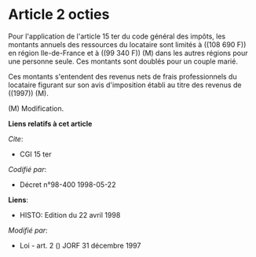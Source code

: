 # Article 2 octies

Pour l'application de l'article 15 ter du code général des impôts, les montants annuels des ressources du locataire sont
limités à ((108 690 F)) en région Ile-de-France et à ((99 340 F)) (M) dans les autres régions pour une personne seule. Ces
montants sont doublés pour un couple marié.

Ces montants s'entendent des revenus nets de frais professionnels du locataire figurant sur son avis d'imposition établi au
titre des revenus de ((1997)) (M).

(M) Modification.

**Liens relatifs à cet article**

_Cite_:

  - CGI 15 ter

_Codifié par_:

  - Décret n°98-400 1998-05-22

**Liens**:

  - HISTO: Edition du 22 avril 1998

_Modifié par_:

  - Loi - art. 2 () JORF 31 décembre 1997
